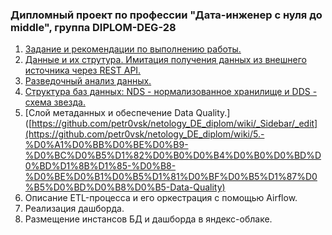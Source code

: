 ### Дипломный проект по профессии "Дата-инженер с нуля до middle", группа DIPLOM-DEG-28

1. [Задание и рекомендации по выполнению работы.](https://github.com/petr0vsk/netology_DE_diplom/wiki)
2. [Данные и их струтура. Имитация получения данных из внешнего источника через REST API.](https://github.com/petr0vsk/netology_DE_diplom/wiki/2.-%D0%94%D0%B0%D0%BD%D0%BD%D1%8B%D0%B5-%D0%B8-%D0%B8%D1%85-%D1%81%D1%82%D1%80%D1%83%D1%82%D1%83%D1%80%D0%B0.-%D0%98%D0%BC%D0%B8%D1%82%D0%B0%D1%86%D0%B8%D1%8F-%D0%BF%D0%BE%D0%BB%D1%83%D1%87%D0%B5%D0%BD%D0%B8%D1%8F-%D0%B4%D0%B0%D0%BD%D0%BD%D1%8B%D1%85-%D0%B8%D0%B7-%D0%B2%D0%BD%D0%B5%D1%88%D0%BD%D0%B5%D0%B3%D0%BE-%D0%B8%D1%81%D1%82%D0%BE%D1%87%D0%BD%D0%B8%D0%BA%D0%B0-%D1%87%D0%B5%D1%80%D0%B5%D0%B7-REST-API.)
3. [Разведочный анализ данных.](https://github.com/petr0vsk/netology_DE_diplom/wiki/3.-%D0%A0%D0%B0%D0%B7%D0%B2%D0%B5%D0%B4%D0%BE%D1%87%D0%BD%D1%8B%D0%B9-%D0%B0%D0%BD%D0%B0%D0%BB%D0%B8%D0%B7-%D0%B4%D0%B0%D0%BD%D0%BD%D1%8B%D1%85)  
4. [Структура баз данных: NDS - нормализованное хранилище и DDS - схема звезда.](https://github.com/petr0vsk/netology_DE_diplom/wiki/4.-%D0%A1%D1%82%D1%80%D1%83%D0%BA%D1%82%D1%83%D1%80%D0%B0-%D0%B1%D0%B0%D0%B7-%D0%B4%D0%B0%D0%BD%D0%BD%D1%8B%D1%85:-NDS-%E2%80%90-%D0%BD%D0%BE%D1%80%D0%BC%D0%B0%D0%BB%D0%B8%D0%B7%D0%BE%D0%B2%D0%B0%D0%BD%D0%BD%D0%BE%D0%B5-%D1%85%D1%80%D0%B0%D0%BD%D0%B8%D0%BB%D0%B8%D1%89%D0%B5-%D0%B8-DDS-%E2%80%90-%D1%81%D1%85%D0%B5%D0%BC%D0%B0-%D0%B7%D0%B2%D0%B5%D0%B7%D0%B4%D0%B0.)
5. [Слой метаданных и обеспечение Data Quality.]([https://github.com/petr0vsk/netology_DE_diplom/wiki/_Sidebar/_edit](https://github.com/petr0vsk/netology_DE_diplom/wiki/5.-%D0%A1%D0%BB%D0%BE%D0%B9-%D0%BC%D0%B5%D1%82%D0%B0%D0%B4%D0%B0%D0%BD%D0%BD%D1%8B%D1%85-%D0%B8-%D0%BE%D0%B1%D0%B5%D1%81%D0%BF%D0%B5%D1%87%D0%B5%D0%BD%D0%B8%D0%B5-Data-Quality)
6. Описание ETL-процесса и его оркестрация с помощью Airflow.
7. Реализация дашборда.
8. Размещение инстансов БД и дашборда в яндекс-облаке.
